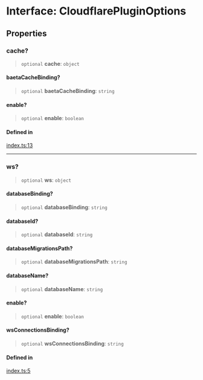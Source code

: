 # Interface: CloudflarePluginOptions

## Properties

### cache?

> `optional` **cache**: `object`

#### baetaCacheBinding?

> `optional` **baetaCacheBinding**: `string`

#### enable?

> `optional` **enable**: `boolean`

#### Defined in

[index.ts:13](https://github.com/andreisergiu98/baeta/blob/277f62f15bfdecc05d507a84e60b62e5bc08a747/packages/plugin-cloudflare/index.ts#L13)

***

### ws?

> `optional` **ws**: `object`

#### databaseBinding?

> `optional` **databaseBinding**: `string`

#### databaseId?

> `optional` **databaseId**: `string`

#### databaseMigrationsPath?

> `optional` **databaseMigrationsPath**: `string`

#### databaseName?

> `optional` **databaseName**: `string`

#### enable?

> `optional` **enable**: `boolean`

#### wsConnectionsBinding?

> `optional` **wsConnectionsBinding**: `string`

#### Defined in

[index.ts:5](https://github.com/andreisergiu98/baeta/blob/277f62f15bfdecc05d507a84e60b62e5bc08a747/packages/plugin-cloudflare/index.ts#L5)
